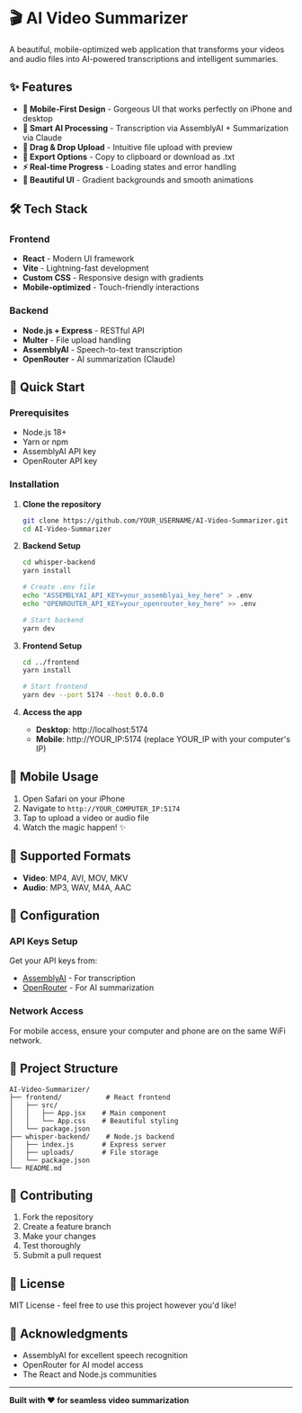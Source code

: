 # 🎬 AI Video Summarizer

A beautiful, mobile-optimized web application that transforms your videos and audio files into AI-powered transcriptions and intelligent summaries.

## ✨ Features

- **📱 Mobile-First Design** - Gorgeous UI that works perfectly on iPhone and desktop
- **🎯 Smart AI Processing** - Transcription via AssemblyAI + Summarization via Claude
- **🚀 Drag & Drop Upload** - Intuitive file upload with preview
- **📝 Export Options** - Copy to clipboard or download as .txt
- **⚡ Real-time Progress** - Loading states and error handling
- **🎨 Beautiful UI** - Gradient backgrounds and smooth animations

## 🛠️ Tech Stack

### Frontend
- **React** - Modern UI framework
- **Vite** - Lightning-fast development
- **Custom CSS** - Responsive design with gradients
- **Mobile-optimized** - Touch-friendly interactions

### Backend
- **Node.js + Express** - RESTful API
- **Multer** - File upload handling
- **AssemblyAI** - Speech-to-text transcription
- **OpenRouter** - AI summarization (Claude)

## 🚀 Quick Start

### Prerequisites
- Node.js 18+
- Yarn or npm
- AssemblyAI API key
- OpenRouter API key

### Installation

1. **Clone the repository**
   ```bash
   git clone https://github.com/YOUR_USERNAME/AI-Video-Summarizer.git
   cd AI-Video-Summarizer
   ```

2. **Backend Setup**
   ```bash
   cd whisper-backend
   yarn install
   
   # Create .env file
   echo "ASSEMBLYAI_API_KEY=your_assemblyai_key_here" > .env
   echo "OPENROUTER_API_KEY=your_openrouter_key_here" >> .env
   
   # Start backend
   yarn dev
   ```

3. **Frontend Setup**
   ```bash
   cd ../frontend
   yarn install
   
   # Start frontend
   yarn dev --port 5174 --host 0.0.0.0
   ```

4. **Access the app**
   - **Desktop**: http://localhost:5174
   - **Mobile**: http://YOUR_IP:5174 (replace YOUR_IP with your computer's IP)

## 📱 Mobile Usage

1. Open Safari on your iPhone
2. Navigate to `http://YOUR_COMPUTER_IP:5174`
3. Tap to upload a video or audio file
4. Watch the magic happen! ✨

## 🎯 Supported Formats

- **Video**: MP4, AVI, MOV, MKV
- **Audio**: MP3, WAV, M4A, AAC

## 🔧 Configuration

### API Keys Setup

Get your API keys from:
- [AssemblyAI](https://www.assemblyai.com/) - For transcription
- [OpenRouter](https://openrouter.ai/) - For AI summarization

### Network Access

For mobile access, ensure your computer and phone are on the same WiFi network.

## 📁 Project Structure

```
AI-Video-Summarizer/
├── frontend/           # React frontend
│   ├── src/
│   │   ├── App.jsx    # Main component
│   │   └── App.css    # Beautiful styling
│   └── package.json
├── whisper-backend/    # Node.js backend
│   ├── index.js       # Express server
│   ├── uploads/       # File storage
│   └── package.json
└── README.md
```

## 🤝 Contributing

1. Fork the repository
2. Create a feature branch
3. Make your changes
4. Test thoroughly
5. Submit a pull request

## 📄 License

MIT License - feel free to use this project however you'd like!

## 🙏 Acknowledgments

- AssemblyAI for excellent speech recognition
- OpenRouter for AI model access
- The React and Node.js communities

---

**Built with ❤️ for seamless video summarization**
